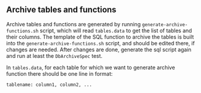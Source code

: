 Archive tables and functions
----------------------------

Archive tables and functions are generated by running `generate-archive-functions.sh` 
script, which will read `tables.data` to get the list of tables and their columns. 
The template of the SQL function to archive the tables is built into the 
`generate-archive-functions.sh` script, and should be edited there, if changes
are needed. After changes are done, generate the sql script again and run at least the
`DbArchiveSpec` test.  

In `tables.data`, for each table for which we want to generate archive function 
there should be one line in format:

    tablename: column1, column2, ... 